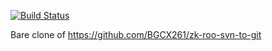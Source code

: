[![Build Status](https://travis-ci.org/DSI-Ville-Noumea/zk-roo.svg?branch=master)](https://travis-ci.org/DSI-Ville-Noumea/zk-roo)

Bare clone of https://github.com/BGCX261/zk-roo-svn-to-git
